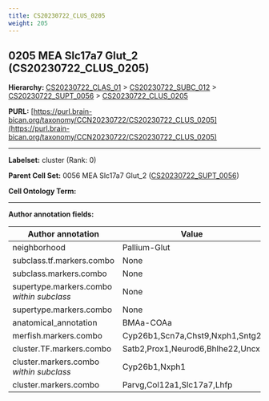 ```yaml
---
title: CS20230722_CLUS_0205
weight: 205
---
```

## 0205 MEA Slc17a7 Glut_2 (CS20230722_CLUS_0205)
<b>Hierarchy: </b>
[CS20230722_CLAS_01](../CS20230722_CLAS_01) >
[CS20230722_SUBC_012](../CS20230722_SUBC_012) >
[CS20230722_SUPT_0056](../CS20230722_SUPT_0056) >
[CS20230722_CLUS_0205](../CS20230722_CLUS_0205)

**PURL:** [https://purl.brain-bican.org/taxonomy/CCN20230722/CS20230722_CLUS_0205](https://purl.brain-bican.org/taxonomy/CCN20230722/CS20230722_CLUS_0205)

---


**Labelset:** cluster (Rank: 0)

**Parent Cell Set:** 0056 MEA Slc17a7 Glut_2 ([CS20230722_SUPT_0056](../CS20230722_SUPT_0056))



**Cell Ontology Term:** 

[MARKER GENES.]: #


---

[TRANSFERRED ANNOTATIONS.]: #


[AUTHOR ANNOTATION FIELDS.]: #


**Author annotation fields:**

| Author annotation | Value |
|-------------------|-------|
|neighborhood|Pallium-Glut|
|subclass.tf.markers.combo|None|
|subclass.markers.combo|None|
|supertype.markers.combo _within subclass_|None|
|supertype.markers.combo|None|
|anatomical_annotation|BMAa-COAa|
|merfish.markers.combo|Cyp26b1,Scn7a,Chst9,Nxph1,Sntg2|
|cluster.TF.markers.combo|Satb2,Prox1,Neurod6,Bhlhe22,Uncx|
|cluster.markers.combo _within subclass_|Cyp26b1,Nxph1|
|cluster.markers.combo|Parvg,Col12a1,Slc17a7,Lhfp|
